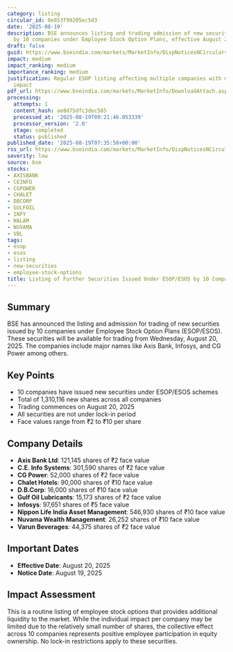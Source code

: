 ```yaml
---
category: listing
circular_id: 0e853f99205ec5d3
date: '2025-08-19'
description: BSE announces listing and trading admission of new securities issued
  by 10 companies under Employee Stock Option Plans, effective August 20, 2025.
draft: false
guid: https://www.bseindia.com/markets/MarketInfo/DispNoticesNCirculars.aspx?Noticeid={11A612AC-D17F-4B7E-B926-A49C14C957BF}&noticeno=20250819-11&dt=08/19/2025&icount=11&totcount=14&flag=0
impact: medium
impact_ranking: medium
importance_ranking: medium
justification: Regular ESOP listing affecting multiple companies with moderate market
  impact
pdf_url: https://www.bseindia.com/markets/MarketInfo/DownloadAttach.aspx?id=20250819-11&attachedId=
processing:
  attempts: 1
  content_hash: ae8d75dfc3dec585
  processed_at: '2025-08-19T09:21:46.053339'
  processor_version: '2.0'
  stage: completed
  status: published
published_date: '2025-08-19T07:35:58+00:00'
rss_url: https://www.bseindia.com/markets/MarketInfo/DispNoticesNCirculars.aspx?Noticeid={11A612AC-D17F-4B7E-B926-A49C14C957BF}&noticeno=20250819-11&dt=08/19/2025&icount=11&totcount=14&flag=0
severity: low
source: bse
stocks:
- AXISBANK
- CEINFO
- CGPOWER
- CHALET
- DBCORP
- GULFOIL
- INFY
- NALAM
- NUVAMA
- VBL
tags:
- esop
- esos
- listing
- new-securities
- employee-stock-options
title: Listing of Further Securities Issued Under ESOP/ESOS by 10 Companies
---
```


## Summary

BSE has announced the listing and admission for trading of new securities issued by 10 companies under Employee Stock Option Plans (ESOP/ESOS). These securities will be available for trading from Wednesday, August 20, 2025. The companies include major names like Axis Bank, Infosys, and CG Power among others.

## Key Points

- 10 companies have issued new securities under ESOP/ESOS schemes
- Total of 1,310,116 new shares across all companies
- Trading commences on August 20, 2025
- All securities are not under lock-in period
- Face values range from ₹2 to ₹10 per share

## Company Details

- **Axis Bank Ltd**: 121,145 shares of ₹2 face value
- **C.E. Info Systems**: 301,590 shares of ₹2 face value
- **CG Power**: 52,000 shares of ₹2 face value
- **Chalet Hotels**: 90,000 shares of ₹10 face value
- **D.B.Corp**: 16,000 shares of ₹10 face value
- **Gulf Oil Lubricants**: 15,173 shares of ₹2 face value
- **Infosys**: 97,651 shares of ₹5 face value
- **Nippon Life India Asset Management**: 546,930 shares of ₹10 face value
- **Nuvama Wealth Management**: 26,252 shares of ₹10 face value
- **Varun Beverages**: 44,375 shares of ₹2 face value

## Important Dates

- **Effective Date**: August 20, 2025
- **Notice Date**: August 19, 2025

## Impact Assessment

This is a routine listing of employee stock options that provides additional liquidity to the market. While the individual impact per company may be limited due to the relatively small number of shares, the collective effect across 10 companies represents positive employee participation in equity ownership. No lock-in restrictions apply to these securities.